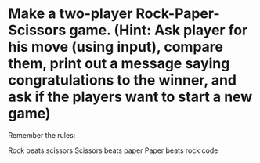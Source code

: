 # Make a two-player Rock-Paper-Scissors game. (Hint: Ask player for his move (using input), compare them, print out a message saying congratulations to the winner, and ask if the players want to start a new game)

Remember the rules:

Rock beats scissors
Scissors beats paper
Paper beats rock code 

